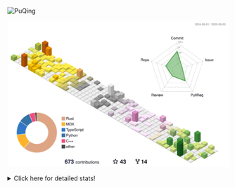 ![PuQing](https://user-images.githubusercontent.com/27223114/171565019-9a56fae6-b08b-421f-99db-7e830da42371.png)

![](./profile-3d-contrib/profile-season-animate.svg)

<details>
<summary>Click here for detailed stats!</summary>

<!--START_SECTION:waka-->
![Lines of code](https://img.shields.io/badge/From%20Hello%20World%20I%27ve%20Written-2.6%20million%20lines%20of%20code-blue)

**🐱 My GitHub Data** 

> 📦 454.2 kB Used in GitHub's Storage 
 > 
> 🏆 417 Contributions in the Year 2025
 > 
> 🚫 Not Opted to Hire
 > 
> 📜 34 Public Repositories 
 > 
> 🔑 34 Private Repositories 
 > 
**I'm an Early 🐤** 

```text
🌞 Morning                926 commits         ██░░░░░░░░░░░░░░░░░░░░░░░   09.30 % 
🌆 Daytime                4331 commits        ███████████░░░░░░░░░░░░░░   43.51 % 
🌃 Evening                2533 commits        ██████░░░░░░░░░░░░░░░░░░░   25.44 % 
🌙 Night                  2165 commits        █████░░░░░░░░░░░░░░░░░░░░   21.75 % 
```


📊 **This Week I Spent My Time On** 

```text
💬 Programming Languages: 
Swift                    7 hrs 17 mins       ████████░░░░░░░░░░░░░░░░░   31.16 % 
C++                      6 hrs 9 mins        ███████░░░░░░░░░░░░░░░░░░   26.33 % 
Typst                    4 hrs 44 mins       █████░░░░░░░░░░░░░░░░░░░░   20.27 % 
Python                   3 hrs 6 mins        ███░░░░░░░░░░░░░░░░░░░░░░   13.29 % 
Markdown                 28 mins             █░░░░░░░░░░░░░░░░░░░░░░░░   02.04 % 

🔥 Editors: 
VS Code                  23 hrs 25 mins      █████████████████████████   100.00 % 

💻 Operating System: 
Mac                      12 hrs 12 mins      █████████████░░░░░░░░░░░░   52.12 % 
WSL                      6 hrs 51 mins       ███████░░░░░░░░░░░░░░░░░░   29.32 % 
Linux                    4 hrs 20 mins       █████░░░░░░░░░░░░░░░░░░░░   18.56 % 
```


<!--END_SECTION:waka-->
</details>
